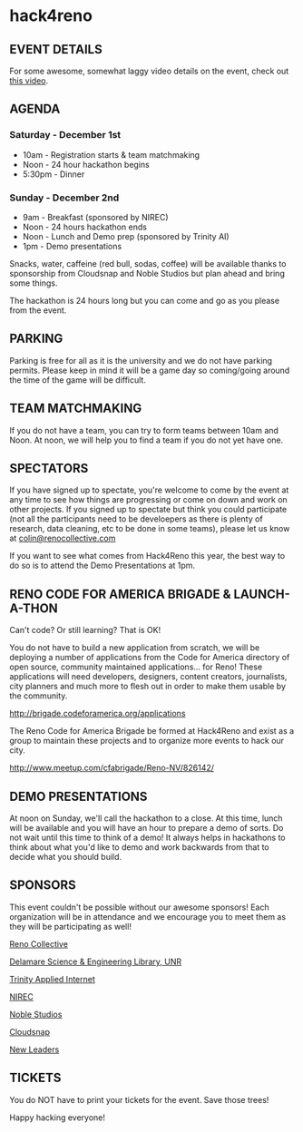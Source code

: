 hack4reno
=========

EVENT DETAILS
-------------
For some awesome, somewhat laggy video details on the event, check out [this video](https://vimeo.com/54578678).

AGENDA
------

### Saturday - December 1st

 * 10am - Registration starts & team matchmaking
 * Noon - 24 hour hackathon begins
 * 5:30pm - Dinner

### Sunday - December 2nd

 * 9am - Breakfast (sponsored by NIREC)
 * Noon - 24 hours hackathon ends
 * Noon - Lunch and Demo prep (sponsored by Trinity AI)
 * 1pm - Demo presentations

Snacks, water, caffeine (red bull, sodas, coffee) will be available thanks to sponsorship from Cloudsnap and Noble Studios but plan ahead and bring some things.

The hackathon is 24 hours long but you can come and go as you please from the event.

PARKING
-------
Parking is free for all as it is the university and we do not have parking permits. Please keep in mind it will be a game day so coming/going around the time of the game will be difficult.

TEAM MATCHMAKING
----------------
If you do not have a team, you can try to form teams between 10am and Noon. At noon, we will help you to find a team if you do not yet have one.

SPECTATORS
----------
If you have signed up to spectate, you're welcome to come by the event at any time to see how things are progressing or come on down and work on other projects. If you signed up to spectate but think you could participate (not all the participants need to be develoepers as there is plenty of research, data cleaning, etc to be done in some teams), please let us know at colin@renocollective.com

If you want to see what comes from Hack4Reno this year, the best way to do so is to attend the Demo Presentations at 1pm.

RENO CODE FOR AMERICA BRIGADE & LAUNCH-A-THON
--------------

Can't code? Or still learning? That is OK!

You do not have to build a new application from scratch, we will be deploying a number of applications from the Code for America directory of open source, community maintained applications... for Reno! These applications will need developers, designers, content creators, journalists, city planners and much more to flesh out in order to make them usable by the community.

http://brigade.codeforamerica.org/applications  

The Reno Code for America Brigade be formed at Hack4Reno and exist as a group to maintain these projects and to organize more events to hack our city.

http://www.meetup.com/cfabrigade/Reno-NV/826142/ 

DEMO PRESENTATIONS
------------------
At noon on Sunday, we'll call the hackathon to a close. At this time, lunch will be available and you will have an hour to prepare a demo of sorts. Do not wait until this time to think of a demo! It always helps in hackathons to think about what you'd like to demo and work backwards from that to decide what you should build.

SPONSORS
--------
This event couldn't be possible without our awesome sponsors! Each organization will be in attendance and we encourage you to meet them as they will be participating as well!

[Reno Collective](http://renocollective.com)

[Delamare Science & Engineering Library, UNR](http://www.delamare.unr.edu/)

[Trinity Applied Internet](http://trinity-ai.com/)

[NIREC](http://nirec.org/)

[Noble Studios](http://noblestudios.com/)

[Cloudsnap](http://cloudsnap.com)

[New Leaders](http://newleaders.com/)


TICKETS
-------
You do NOT have to print your tickets for the event. Save those trees! 


Happy hacking everyone!  
